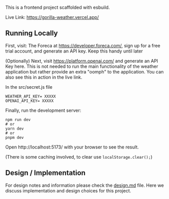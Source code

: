 This is a frontend project scaffolded with esbuild.

Live Link:  https://gorilla-weather.vercel.app/

## Running Locally

First, visit: The Foreca at https://developer.foreca.com/, sign up for a free trial account, and generate an API key. Keep this handy until later

(Optionally) Next, visit https://platform.openai.com/ and generate an API Key here. This is not needed to run the main functionality of the weather application but rather provide an extra "oomph" to the application. You can also see this in action in the live link.

In the src/secret.js file

```
WEATHER_API_KEY= XXXXX
OPENAI_API_KEY= XXXXX
```

Finally, run the development server:

```
npm run dev
# or
yarn dev
# or
pnpm dev
```
Open http://localhost:5173/  with your browser to see the result.

(There is some caching involved, to clear use `localStorage.clear();`)

## Design / Implementation

For design notes and information please check the [design.md](https://github.com/kkv263/gorilla_weather/blob/master/design.md) file. Here we discuss implementation and design choices for this project.
